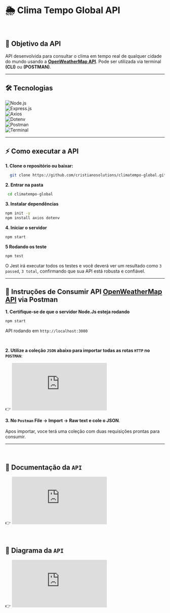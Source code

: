 # 🌦️ Clima Tempo Global API
<br>

## 🎯 Objetivo da API
API desenvolvida para consultar o clima em tempo real de qualquer cidade do mundo usando a **[OpenWeatherMap API](https://openweathermap.org/api)**. Pode ser utilizada via terminal **(CLI)** ou **(POSTMAN)**.

---

## 🛠️ Tecnologias

![Node.js](https://img.shields.io/badge/Node.js-339933?style=for-the-badge&logo=nodedotjs&logoColor=white)<br> 
![Express.js](https://img.shields.io/badge/Express.js-000000?style=for-the-badge&logo=express&logoColor=white)<br>
![Axios](https://img.shields.io/badge/Axios-6200EE?style=for-the-badge&logo=axios&logoColor=white)<br>
![Dotenv](https://img.shields.io/badge/dotenv-FAE042?style=for-the-badge&logo=dotenv&logoColor=black)<br>
![Postman](https://img.shields.io/badge/Postman-FF6C37?style=for-the-badge&logo=postman&logoColor=white) <br>
![Terminal](https://img.shields.io/badge/Terminal-000000?style=for-the-badge&logo=gnome-terminal&logoColor=white)

---

## ⚡ Como executar a API

**1. Clone o repositório ou baixar:**
```bash
  git clone https://github.com/cristianosolutions/climatempo-global.git 
```
**2. Entrar na pasta**
```bash
 cd climatempo-global
```

**3. Instalar dependências**
```bash
npm init -y
npm install axios dotenv
```
**4. Iniciar o servidor**
```bash
npm start
```
**5 Rodando os teste**
```bash
npm test
```
O Jest irá executar todos os testes e você deverá ver um resultado como ```3 passed```, ```3 total```, confirmando que sua API está robusta e confiável.

---

## 🚀 Instruções de Consumir API [OpenWeatherMap API](https://openweathermap.org/api) via Postman

**1. Certifique-se de que o servidor Node.Js esteja rodando**
```bash
npm start
```
API rodando em ```http://localhost:3000```

<br>

**2. Utilize a coleção ```JSON``` abaixo para importar todas as rotas ```HTTP``` no ```POSTMAN```**:
<br>

   👉 ![Aqui está a coleção pronta Json para copiar ou baixar](https://github.com/cristianosolutions/climatempo-global/blob/main/postman/colecao.json)

   **3. No ```Postman``` File -> Import -> Raw text e cole o JSON**.
   <br><br>
   Apos importar, voce terá uma coleção com duas requisições prontas para consumir.

   ---

   <br>
   

   ## 📝 Documentação da ```API```   
   
👉 ![Clique aqui para visualizar a documentação da API:](https://github.com/cristianosolutions/climatempo-global/blob/main/docs/arquiteturaapi.md)

<br>

## 📝 Diagrama da ```API```
👉 ![Clique aqui para visualizar a documentação da API:](https://github.com/cristianosolutions/climatempo-global/blob/main/docs/arquiteturaapi.md)


